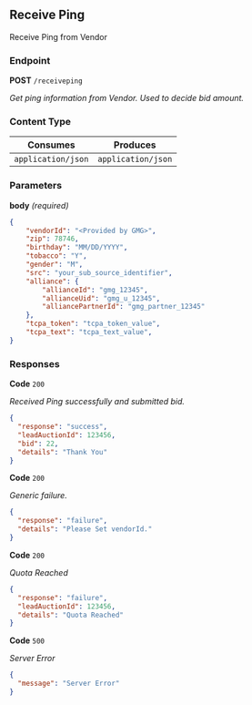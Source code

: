 ## Receive Ping
Receive Ping from Vendor

### Endpoint
**POST** `/receiveping`

*Get ping information from Vendor. Used to decide bid amount.*

### Content Type

Consumes | Produces
-------- | --------
`application/json` | `application/json`

### Parameters

**body** *(required)*

```json
{
    "vendorId": "<Provided by GMG>",
    "zip": 78746,
    "birthday": "MM/DD/YYYY",
    "tobacco": "Y",
    "gender": "M",
    "src": "your_sub_source_identifier",
    "alliance": {
        "allianceId": "gmg_12345",
        "allianceUid": "gmg_u_12345",
        "alliancePartnerId": "gmg_partner_12345"
    },
    "tcpa_token": "tcpa_token_value",
    "tcpa_text": "tcpa_text_value",
}
```

### Responses

**Code** `200`

*Received Ping successfully and submitted bid.*

```json
{
  "response": "success",
  "leadAuctionId": 123456,
  "bid": 22,
  "details": "Thank You"
}
```

**Code** `200`

*Generic failure.*

```json
{
  "response": "failure",
  "details": "Please Set vendorId."
}
```

**Code** `200`

*Quota Reached*

```json
{
  "response": "failure",
  "leadAuctionId": 123456,
  "details": "Quota Reached"
}
```

**Code** `500`

*Server Error*

```json
{
  "message": "Server Error"
}
```
